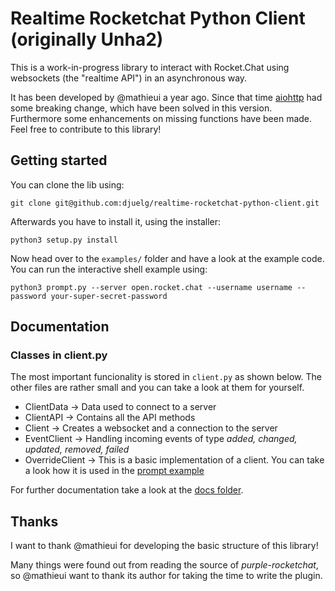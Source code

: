 # Realtime Rocketchat Python Client (originally Unha2)

This is a work-in-progress library to interact with Rocket.Chat using
websockets (the "realtime API") in an asynchronous way.

It has been developed by @mathieui a year ago. Since that time [aiohttp](https://github.com/aio-libs/aiohttp) 
had some breaking change, which have been solved in this version. Furthermore some enhancements on missing functions have been made.
Feel free to contribute to this library!

## Getting started

You can clone the lib using:
```
git clone git@github.com:djuelg/realtime-rocketchat-python-client.git
```

Afterwards you have to install it, using the installer:
```
python3 setup.py install
```

Now head over to the `examples/` folder and have a look at the example code.
You can run the interactive shell example using:
```
python3 prompt.py --server open.rocket.chat --username username --password your-super-secret-password
```

## Documentation

### Classes in client.py

The most important funcionality is stored in `client.py` as shown below. The other files are rather small and you can take a look at them for yourself.

* ClientData → Data used to connect to a server
* ClientAPI → Contains all the API methods
* Client → Creates a websocket and a connection to the server
* EventClient → Handling incoming events of type *added, changed, updated, removed, failed*
* OverrideClient → This is a basic implementation of a client. You can take a look how it is used in the [prompt example](/examples/prompt.py)

For further documentation take a look at the [docs folder](/docs).

## Thanks

I want to thank @mathieui for developing the basic structure of this library!

Many things were found out from reading the source of *purple-rocketchat*, so
@mathieui want to thank its author for taking the time to write the plugin.